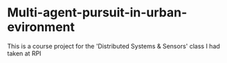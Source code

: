 # Multi-agent-pursuit-in-urban-evironment
This is a course project for the 'Distributed Systems &amp; Sensors' class I had taken at RPI 
